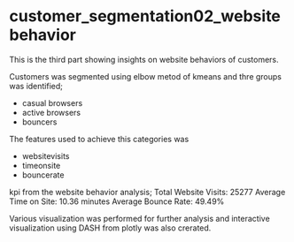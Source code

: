 # customer_segmentation02_websitebehavior
This is the third part showing insights on website behaviors of customers.

Customers was segmented using elbow metod of kmeans and thre groups was identified;
- casual browsers
- active browsers
- bouncers

The features used to achieve this categories was 
- websitevisits
- timeonsite
- bouncerate
  
kpi  from the website behavior analysis;
Total Website Visits: 25277
Average Time on Site: 10.36 minutes
Average Bounce Rate: 49.49%

Various visualization was performed for further analysis and interactive visualization using DASH from plotly was also crerated.
  

